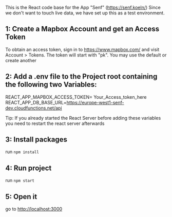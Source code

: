 This is the React code base for the App "Senf" (https://senf.koeln/) 
Since we don't want to touch live data, we have set up this as a test environment. 

## 1: Create a Mapbox Account and get an Access Token

To obtain an access token, sign in to https://www.mapbox.com/ and visit Account > Tokens. The token will start with "pk". You may use the default or create another 

## 2: Add a .env file to the Project root containing the following two Variables:

REACT_APP_MAPBOX_ACCESS_TOKEN= Your_Access_token_here
REACT_APP_DB_BASE_URL=https://europe-west1-senf-dev.cloudfunctions.net/api 

Tip: If you already started the React Server before adding these variables you need to restart the react server afterwards 

## 3: Install packages

run `npm install`

## 4: Run project

run `npm start`

## 5: Open it

go to [http://localhost:3000](http://localhost:3000)
